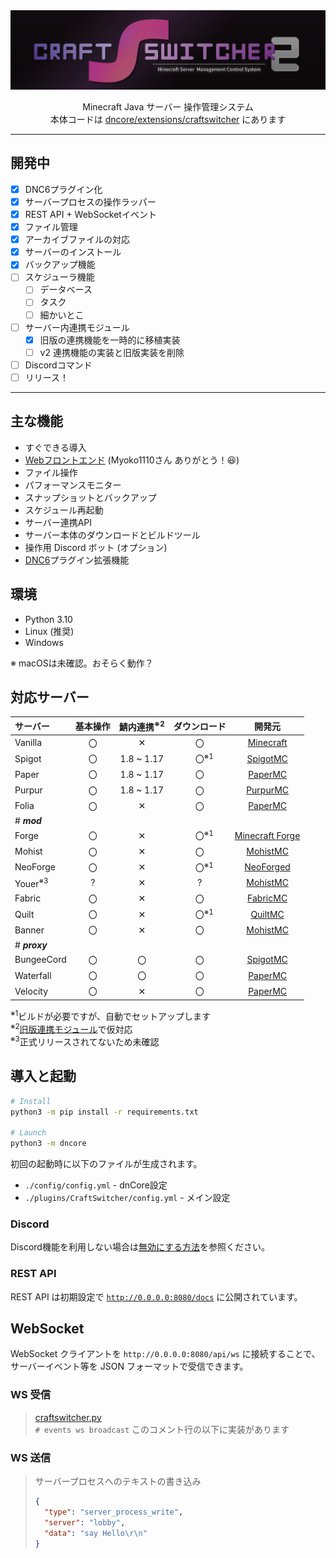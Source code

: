 <div align="center">
  <picture>
    <source media="(prefers-color-scheme: dark)" srcset="icons/header_nobg.png">
    <source media="(prefers-color-scheme: light)" srcset="icons/header_nobg_light.png">
    <img src="icons/header.png">
  </picture>

  Minecraft Java サーバー 操作管理システム
  <br>
  本体コードは <a href="dncore%2Fextensions%2Fcraftswitcher">dncore/extensions/craftswitcher</a> にあります
</div>

---
## 開発中
- [x] DNC6プラグイン化
- [x] サーバープロセスの操作ラッパー
- [x] REST API + WebSocketイベント
- [x] ファイル管理
- [x] アーカイブファイルの対応
- [x] サーバーのインストール
- [x] バックアップ機能
- [ ] スケジューラ機能
  - [ ] データベース
  - [ ] タスク
  - [ ] 細かいとこ
- [ ] サーバー内連携モジュール
  - [x] 旧版の連携機能を一時的に移植実装
  - [ ] v2 連携機能の実装と旧版実装を削除
- [ ] Discordコマンド
- [ ] リリース！

---
## 主な機能
- すぐできる導入
- [Webフロントエンド](https://github.com/Myoko1110/CraftSwitcher2-Client) (Myoko1110さん ありがとう！😆)
- ファイル操作
- パフォーマンスモニター
- スナップショットとバックアップ
- スケジュール再起動
- サーバー連携API
- サーバー本体のダウンロードとビルドツール
- 操作用 Discord ボット (オプション)
- [DNC6](https://github.com/Necnion8/dnCoreV6)プラグイン拡張機能


## 環境
- Python 3.10
- Linux (推奨)
- Windows

※ macOSは未確認。おそらく動作？

## 対応サーバー
| サーバー               | 基本操作 | 鯖内連携<sup>※2</sup> |                  ダウンロード                   |                             開発元                              |
|:-------------------|:----:|:-----------------:|:-----------------------------------------:|:------------------------------------------------------------:|
| Vanilla            |  〇   |         ✕         |                     〇                     | [Minecraft](https://www.minecraft.net/ja-jp/download/server) |
| Spigot             |  〇   |    1.8 ~ 1.17     | 〇<sup style="position:absolute;">※1</sup> |    [SpigotMC](https://www.spigotmc.org/wiki/buildtools/)     |
| Paper              |  〇   |    1.8 ~ 1.17     |                     〇                     |         [PaperMC](https://papermc.io/software/paper)         |
| Purpur             |  〇   |    1.8 ~ 1.17     |                     〇                     |              [PurpurMC](https://purpurmc.org/)               |
| Folia              |  〇   |         ✕         |                     〇                     |         [PaperMC](https://papermc.io/software/folia)         |
| # ***mod***        |
| Forge              |  〇   |         ✕         | 〇<sup style="position:absolute;">※1</sup> |     [Minecraft Forge](https://files.minecraftforge.net/)     |
| Mohist             |  〇   |         ✕         |                     〇                     |       [MohistMC](https://mohistmc.com/software/mohist)       |
| NeoForge           |  〇   |         ✕         | 〇<sup style="position:absolute;">※1</sup> |             [NeoForged](https://neoforged.net/)              |
| Youer<sup>※3</sup> |  ?   |         ✕         |                     ?                     |       [MohistMC](https://mohistmc.com/software/youer)        |
| Fabric             |  〇   |         ✕         |                     〇                     |              [FabricMC](https://fabricmc.net/)               |
| Quilt              |  〇   |         ✕         | 〇<sup style="position:absolute;">※1</sup> |               [QuiltMC](https://quiltmc.org/)                |
| Banner             |  〇   |         ✕         |                     〇                     |       [MohistMC](https://mohistmc.com/software/banner)       |
| # ***proxy***      |
| BungeeCord         |  〇   |         〇         |                     〇                     |    [SpigotMC](https://www.spigotmc.org/wiki/bungeecord/)     |
| Waterfall          |  〇   |         〇         |                     〇                     |       [PaperMC](https://papermc.io/software/waterfall)       |
| Velocity           |  〇   |         ✕         |                     〇                     |       [PaperMC](https://papermc.io/software/velocity)        |

<sup>※1</sup>ビルドが必要ですが、自動でセットアップします<br>
<sup>※2</sup>[旧版連携モジュール](https://github.com/Necnion8/CraftSwitcher-ReportModule)で仮対応<br>
<sup>※3</sup>正式リリースされてないため未確認

## 導入と起動
```bash
# Install
python3 -m pip install -r requirements.txt

# Launch
python3 -m dncore
```
初回の起動時に以下のファイルが生成されます。
- `./config/config.yml` - dnCore設定
- `./plugins/CraftSwitcher/config.yml` - メイン設定


### Discord
Discord機能を利用しない場合は[無効にする方法](https://github.com/Necnion8/dnCoreV6/wiki/No-Connect-Discord)を参照ください。

### REST API
REST API は初期設定で [`http://0.0.0.0:8080/docs`](http://localhost:8080/docs) に公開されています。


## WebSocket
WebSocket クライアントを `http://0.0.0.0:8080/api/ws` に接続することで、サーバーイベント等を JSON フォーマットで受信できます。

### WS 受信
> [craftswitcher.py](dncore%2Fextensions%2Fcraftswitcher%2Fcraftswitcher.py)<br>
> `# events ws broadcast` このコメント行の以下に実装があります


### WS 送信
> サーバープロセスへのテキストの書き込み
> ```json
> {
>   "type": "server_process_write",
>   "server": "lobby",
>   "data": "say Hello\r\n"
> }
> ```
